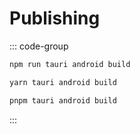 # Publishing

::: code-group
```bash [npm]
npm run tauri android build
```

```bash [yarn]
yarn tauri android build
```

```bash [pnpm]
pnpm tauri android build
```
:::
